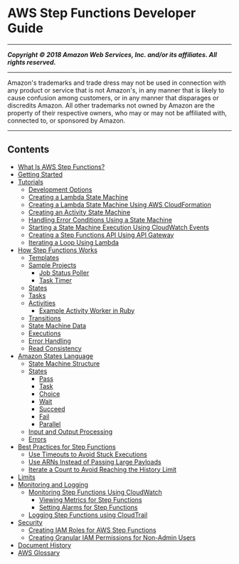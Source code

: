 # AWS Step Functions Developer Guide

-----
*****Copyright &copy; 2018 Amazon Web Services, Inc. and/or its affiliates. All rights reserved.*****

-----
Amazon's trademarks and trade dress may not be used in 
     connection with any product or service that is not Amazon's, 
     in any manner that is likely to cause confusion among customers, 
     or in any manner that disparages or discredits Amazon. All other 
     trademarks not owned by Amazon are the property of their respective
     owners, who may or may not be affiliated with, connected to, or 
     sponsored by Amazon.

-----
## Contents
+ [What Is AWS Step Functions?](welcome.md)
+ [Getting Started](getting-started.md)
+ [Tutorials](tutorials.md)
   + [Development Options](development-options.md)
   + [Creating a Lambda State Machine](tutorial-creating-lambda-state-machine.md)
   + [Creating a Lambda State Machine Using AWS CloudFormation](tutorial-lambda-state-machine-cloudformation.md)
   + [Creating an Activity State Machine](tutorial-creating-activity-state-machine.md)
   + [Handling Error Conditions Using a State Machine](tutorial-handling-error-conditions.md)
   + [Starting a State Machine Execution Using CloudWatch Events](tutorial-cloudwatch-events-target.md)
   + [Creating a Step Functions API Using API Gateway](tutorial-api-gateway.md)
   + [Iterating a Loop Using Lambda](tutorial-create-iterate-pattern-section.md)
+ [How Step Functions Works](how-step-functions-works.md)
   + [Templates](concepts-templates.md)
   + [Sample Projects](create-sample-projects.md)
      + [Job Status Poller](job-status-poller-sample.md)
      + [Task Timer](task-timer-sample.md)
   + [States](concepts-states.md)
   + [Tasks](concepts-tasks.md)
   + [Activities](concepts-activities.md)
      + [Example Activity Worker in Ruby](example-ruby-activity-worker.md)
   + [Transitions](concepts-transitions.md)
   + [State Machine Data](concepts-state-machine-data.md)
   + [Executions](concepts-state-machine-executions.md)
   + [Error Handling](concepts-error-handling.md)
   + [Read Consistency](concepts-read-consistency.md)
+ [Amazon States Language](concepts-amazon-states-language.md)
   + [State Machine Structure](amazon-states-language-state-machine-structure.md)
   + [States](amazon-states-language-states.md)
      + [Pass](amazon-states-language-pass-state.md)
      + [Task](amazon-states-language-task-state.md)
      + [Choice](amazon-states-language-choice-state.md)
      + [Wait](amazon-states-language-wait-state.md)
      + [Succeed](amazon-states-language-succeed-state.md)
      + [Fail](amazon-states-language-fail-state.md)
      + [Parallel](amazon-states-language-parallel-state.md)
   + [Input and Output Processing](amazon-states-language-input-output-processing.md)
   + [Errors](amazon-states-language-errors.md)
+ [Best Practices for Step Functions](sfn-best-practices.md)
   + [Use Timeouts to Avoid Stuck Executions](sfn-stuck-execution.md)
   + [Use ARNs Instead of Passing Large Payloads](avoid-exec-failures.md)
   + [Iterate a Count to Avoid Reaching the History Limit](bp-history-limit.md)
+ [Limits](limits.md)
+ [Monitoring and Logging](monitoring-logging.md)
   + [Monitoring Step Functions Using CloudWatch](procedure-cw-metrics.md)
      + [Viewing Metrics for Step Functions](monitoring-using-cloudwatch-console.md)
      + [Setting Alarms for Step Functions](monitoring-using-cloudwatch-console-set-alarm.md)
   + [Logging Step Functions using CloudTrail](procedure-cloud-trail.md)
+ [Security](security.md)
   + [Creating IAM Roles for AWS Step Functions](procedure-create-iam-role.md)
   + [Creating Granular IAM Permissions for Non-Admin Users](concept-create-iam-advanced.md)
+ [Document History](document-history.md)
+ [AWS Glossary](glossary.md)